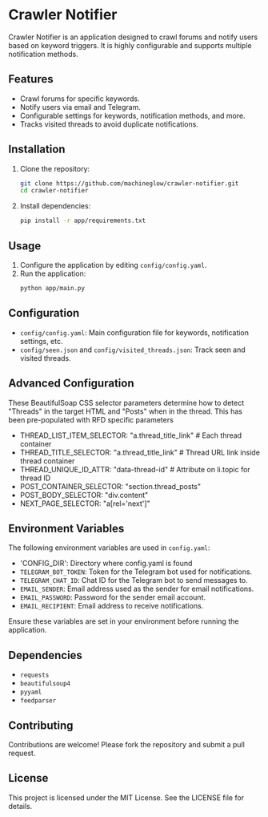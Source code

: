 # Crawler Notifier

Crawler Notifier is an application designed to crawl forums and notify users based on keyword triggers. It is highly configurable and supports multiple notification methods.

## Features
- Crawl forums for specific keywords.
- Notify users via email and Telegram.
- Configurable settings for keywords, notification methods, and more.
- Tracks visited threads to avoid duplicate notifications.

## Installation
1. Clone the repository:
   ```bash
   git clone https://github.com/machineglow/crawler-notifier.git
   cd crawler-notifier
   ```
2. Install dependencies:
   ```bash
   pip install -r app/requirements.txt
   ```

## Usage
1. Configure the application by editing `config/config.yaml`.
2. Run the application:
   ```bash
   python app/main.py
   ```

## Configuration
- `config/config.yaml`: Main configuration file for keywords, notification settings, etc.
- `config/seen.json` and `config/visited_threads.json`: Track seen and visited threads.

## Advanced Configuration

These BeautifulSoap CSS selector parameters determine how to detect "Threads" in the target HTML and "Posts" when in the thread.  This has been pre-populated with RFD specific parameters

- THREAD_LIST_ITEM_SELECTOR: "a.thread_title_link"              # Each thread container
- THREAD_TITLE_SELECTOR: "a.thread_title_link"        # Thread URL link inside thread container
- THREAD_UNIQUE_ID_ATTR: "data-thread-id"            # Attribute on li.topic for thread ID
- POST_CONTAINER_SELECTOR: "section.thread_posts"
- POST_BODY_SELECTOR: "div.content"
- NEXT_PAGE_SELECTOR: "a[rel='next']"


## Environment Variables

The following environment variables are used in `config.yaml`:

- 'CONFIG_DIR': Directory where config.yaml is found
- `TELEGRAM_BOT_TOKEN`: Token for the Telegram bot used for notifications.
- `TELEGRAM_CHAT_ID`: Chat ID for the Telegram bot to send messages to.
- `EMAIL_SENDER`: Email address used as the sender for email notifications.
- `EMAIL_PASSWORD`: Password for the sender email account.
- `EMAIL_RECIPIENT`: Email address to receive notifications.

Ensure these variables are set in your environment before running the application.

## Dependencies
- `requests`
- `beautifulsoup4`
- `pyyaml`
- `feedparser`

## Contributing
Contributions are welcome! Please fork the repository and submit a pull request.

## License
This project is licensed under the MIT License. See the LICENSE file for details.
